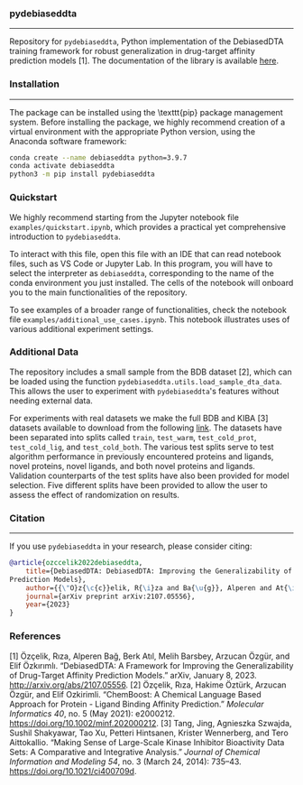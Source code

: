 ### pydebiaseddta
-----------------

Repository for `pydebiaseddta`, Python implementation of the DebiasedDTA training framework for robust generalization in drug-target affinity prediction models [1]. The documentation of the library is available [here](https://rizaozcelik.github.io/pydebiaseddta/).

### Installation
----------------
The package can be installed using the \texttt{pip} package management system. Before installing the package, we highly recommend creation of a virtual environment with the appropriate Python version, using the Anaconda software framework:
```bash
conda create --name debiaseddta python=3.9.7
conda activate debiaseddta
python3 -m pip install pydebiaseddta
```
### Quickstart
We highly recommend starting from the Jupyter notebook file `examples/quickstart.ipynb`, which provides a practical yet comprehensive introduction to `pydebiaseddta`.

To interact with this file, open this file with an IDE that can read notebook files, such as VS Code or Jupyter Lab. In this program, you will have to select the interpreter as `debiaseddta`, corresponding to the name of the conda environment you just installed. The cells of the notebook will onboard you to the main functionalities of the repository.

To see examples of a broader range of functionalities, check the notebook file `examples/additional_use_cases.ipynb`. This notebook illustrates uses of various additional experiment settings.

### Additional Data
The repository includes a small sample from the BDB dataset [2], which can be loaded using the function `pydebiaseddta.utils.load_sample_dta_data`. This allows the user to experiment with `pydebiaseddta`'s features without needing external data.

For experiments with real datasets we make the full BDB and KIBA [3] datasets available to download from the following [link](https://drive.google.com/drive/folders/1ihpWgYqugjEKEN9ceyTKCIQxpp1DP_XS?usp=drive_link). The datasets have been separated into splits called `train`, `test_warm`, `test_cold_prot`, `test_cold_lig`, and `test_cold_both`. The various test splits serve to test algorithm performance in previously encountered proteins and ligands, novel proteins, novel ligands, and both novel proteins and ligands. Validation counterparts of the test splits have also been provided for model selection. Five different splits have been provided to allow the user to assess the effect of randomization on results.

### Citation
------------
If you use `pydebiaseddta` in your research, please consider citing:

```bibtex
@article{ozccelik2022debiaseddta,
    title={DebiasedDTA: DebiasedDTA: Improving the Generalizability of Drug-Target Affinity
Prediction Models},
    author={{\"O}z{\c{c}}elik, R{\i}za and Ba{\u{g}}, Alperen and At{\i}l, Berk and Barsbey, Melih and {\"O}zg{\"u}r, Arzucan and {\"O}zk{\i}r{\i}ml{\i}, Elif},
    journal={arXiv preprint arXiv:2107.05556},
    year={2023}
}
```
### References
[1] Özçelik, Rıza, Alperen Bağ, Berk Atıl, Melih Barsbey, Arzucan Özgür, and Elif Özkırımlı. “DebiasedDTA: A Framework for Improving the Generalizability of Drug-Target Affinity Prediction Models.” arXiv, January 8, 2023. http://arxiv.org/abs/2107.05556.
[2] Özçelik, Rıza, Hakime Öztürk, Arzucan Özgür, and Elif Ozkirimli. “ChemBoost: A Chemical Language Based Approach for Protein - Ligand Binding Affinity Prediction.” _Molecular Informatics 40_, no. 5 (May 2021): e2000212. https://doi.org/10.1002/minf.202000212.
[3] Tang, Jing, Agnieszka Szwajda, Sushil Shakyawar, Tao Xu, Petteri Hintsanen, Krister Wennerberg, and Tero Aittokallio. “Making Sense of Large-Scale Kinase Inhibitor Bioactivity Data Sets: A Comparative and Integrative Analysis.” _Journal of Chemical Information and Modeling 54_, no. 3 (March 24, 2014): 735–43. https://doi.org/10.1021/ci400709d.


